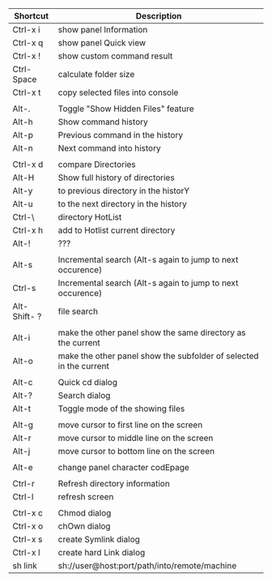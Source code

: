 | Shortcut   |            Description                                        |
| -----------|---------------------------------------------------------------|
| Ctrl-x i   |       show panel Information
| Ctrl-x q   |       show panel Quick view 
| Ctrl-x !   |       show custom command result
| Ctrl-Space |       calculate folder size
| Ctrl-x t   |       copy selected files into console
||
| Alt-.      |       Toggle "Show Hidden Files" feature
| Alt-h      |       Show command history
| Alt-p      |       Previous command in the history
| Alt-n      |       Next command into history
||
| Ctrl-x d   |       compare Directories
| Alt-H      |       Show full history of directories
| Alt-y      |       to previous directory in the historY
| Alt-u      |       to the next directory in the history
| Ctrl-\     |       directory HotList
| Ctrl-x h   |       add to Hotlist current directory
| Alt-!      |       ???
||
| Alt-s      |       Incremental search (Alt-s again to jump to next occurence)
| Ctrl-s     |       Incremental search (Alt-s again to jump to next occurence)
| Alt-Shift- ?      |       file search
||
| Alt-i      |       make the other panel show the same directory as the current
| Alt-o      |       make the other panel show the subfolder of selected in the current
||
| Alt-c      |       Quick cd dialog
| Alt-?      |       Search dialog
| Alt-t      |       Toggle mode of the showing files
||
| Alt-g      |       move cursor to first line on the screen
| Alt-r      |       move cursor to middle line on the screen
| Alt-j      |       move cursor to bottom line on the screen
||
| Alt-e      |       change panel character codEpage
||
| Ctrl-r     |       Refresh directory information
| Ctrl-l     |       refresh screen
||
| Ctrl-x c   |       Chmod dialog
| Ctrl-x o   |       chOwn dialog
| Ctrl-x s   |       create Symlink dialog
| Ctrl-x l   |       create hard Link dialog
| sh link    |       sh://user@host:port/path/into/remote/machine
